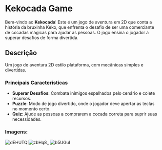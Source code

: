 # Kekocada Game

Bem-vindo ao **Kekocada**! Este é um jogo de aventura em 2D que conta a história da bruxinha Keko, que enfrenta o desafio de ser uma comerciante de cocadas mágicas para ajudar as pessoas. O jogo ensina o jogador a superar desafios de forma divertida.

## Descrição

Um jogo de aventura 2D estilo plataforma, com mecânicas simples e divertidas.

### Principais Características
- **Superar Desafios**: Combata inimigos espalhados pelo cenário e colete recursos.
- **Puzzle**: Modo de jogo divertido, onde o jogador deve apertar as teclas no momento certo.
- **Quiz**: Ajude as pessoas a comprarem a cocada correta para suprir suas necessidades.

### Imagens:
![dEHUTQ](https://github.com/user-attachments/assets/9484c30c-47e4-435f-90df-a859c6759dba)
![zbHq8_](https://github.com/user-attachments/assets/4af682e0-e75d-441f-a234-ec0518f56ea5)
![b5UGuI](https://github.com/user-attachments/assets/3b7cdd73-0e20-4d38-91b4-5d90319e4985)
